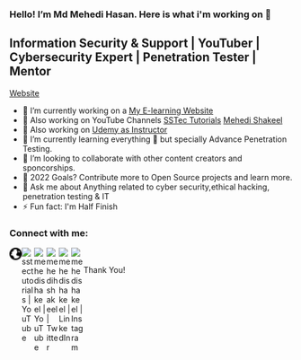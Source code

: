 ### Hello! I’m Md Mehedi Hasan. Here is what i'm working on 👋

## Information Security & Support | YouTuber | Cybersecurity Expert | Penetration Tester | Mentor
[Website](https://mehedishakeel.com)

- 🔭 I’m currently working on a [My E-learning Website](https://academy.mehedishakeel.com)
- 🔭 Also working on YouTube Channels [SSTec Tutorials](https://youtube.com/sstectutorials) [Mehedi Shakeel](https://youtube.com/mehedishakeel)
- 🔭 Also working on [Udemy as Instructor](https://www.udemy.com/user/mehedishakeel/)
- 🌱 I’m currently learning everything 🤣 but specially Advance Penetration Testing.
- 👯 I’m looking to collaborate with other content creators and sponcorships.
- 🥅 2022 Goals? Contribute more to Open Source projects and learn more.
- 💬 Ask me about Anything related to cyber security,ethical hacking, penetration testing & IT
- ⚡ Fun fact: I'm Half Finish

### Connect with me:

[<img align="left" alt="mehedishakeel.online" width="22px" src="https://raw.githubusercontent.com/iconic/open-iconic/master/svg/globe.svg" />](https://mehedishakeel.com)
[<img align="left" alt="sstectutorials | YouTube" width="22px" src="https://cdn.jsdelivr.net/npm/simple-icons@v3/icons/youtube.svg" />](https://youtube.com/sstectutorials)
[<img align="left" alt="mehedishakeel | YouTube" width="22px" src="https://cdn.jsdelivr.net/npm/simple-icons@v3/icons/youtube.svg" />](https://youtube.com/mehedishakeel)
[<img align="left" alt="mehedihshakeel | Twitter" width="22px" src="https://cdn.jsdelivr.net/npm/simple-icons@v3/icons/twitter.svg" />](https://twitter.com/mehedishakeel)
[<img align="left" alt="mehedishakeel | LinkedIn" width="22px" src="https://cdn.jsdelivr.net/npm/simple-icons@v3/icons/linkedin.svg" />](https://www.linkedin.com/in/mehedishakeel)
[<img align="left" alt="mehedishakeel | Instagram" width="22px" src="https://cdn.jsdelivr.net/npm/simple-icons@v3/icons/instagram.svg" />](http://instagram.com/mehedishakeel/)

<br />

Thank You!

